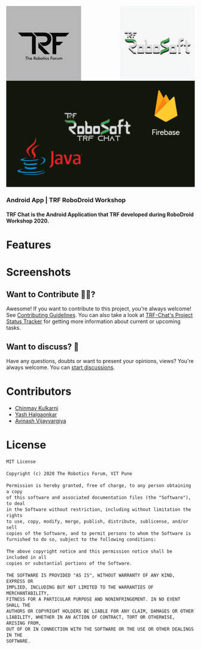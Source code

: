 <div>
  <p>
    <img align="left" src=".logo/The%20Robotic%20Forum%20Logo.jpg" alt="TRF_logo">
    <img align="right" src=".logo/ROBOSOFT.png" alt="RoboSoft_logo" height = "200px">
  </p>
</div>
<br><br><br><br><br><br><br><br><br>

<p align="center">
<img src = ".logo/TRF-chart.png">
</p>
<p align="center">
<h3>Android App | TRF RoboDroid Workshop</h3>
<h4>TRF Chat is the Android Application that TRF developed during RoboDroid Workshop 2020.</h4>
</p>

# Features

# Screenshots

## Want to Contribute 🙋‍♂️?

Awesome! If you want to contribute to this project, you're always welcome! See [Contributing Guidelines](CONTRIBUTING.md). You can also take a look at [TRF-Chat's Project Status Tracker](https://github.com/The-Robotics-Forum/netra/issues) for getting more information about current or upcoming tasks.

## Want to discuss? 💬

Have any questions, doubts or want to present your opinions, views? You're always welcome. You can [start discussions](https://gitter.im/The-Robotics-Forum/TRF-Chat).


# Contributors

- [Chinmay Kulkarni](https://github.com/Grandolf49)
- [Yash Halgaonkar](https://github.com/yashhalgaonkar)
- [Avinash Vijayvargiya](https://github.com/avinash14022002)



# License

```
MIT License

Copyright (c) 2020 The Robotics Forum, VIT Pune

Permission is hereby granted, free of charge, to any person obtaining a copy
of this software and associated documentation files (the "Software"), to deal
in the Software without restriction, including without limitation the rights
to use, copy, modify, merge, publish, distribute, sublicense, and/or sell
copies of the Software, and to permit persons to whom the Software is
furnished to do so, subject to the following conditions:

The above copyright notice and this permission notice shall be included in all
copies or substantial portions of the Software.

THE SOFTWARE IS PROVIDED "AS IS", WITHOUT WARRANTY OF ANY KIND, EXPRESS OR
IMPLIED, INCLUDING BUT NOT LIMITED TO THE WARRANTIES OF MERCHANTABILITY,
FITNESS FOR A PARTICULAR PURPOSE AND NONINFRINGEMENT. IN NO EVENT SHALL THE
AUTHORS OR COPYRIGHT HOLDERS BE LIABLE FOR ANY CLAIM, DAMAGES OR OTHER
LIABILITY, WHETHER IN AN ACTION OF CONTRACT, TORT OR OTHERWISE, ARISING FROM,
OUT OF OR IN CONNECTION WITH THE SOFTWARE OR THE USE OR OTHER DEALINGS IN THE
SOFTWARE.
```
